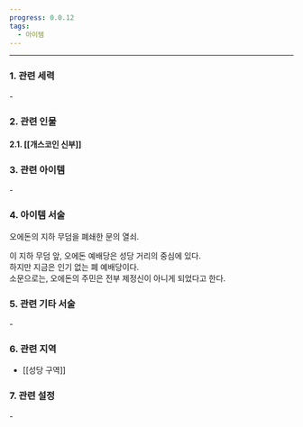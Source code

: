 ```yaml
---
progress: 0.0.12
tags:
  - 아이템
---
```

---
### 1. 관련 세력 
\-

### 2. 관련 인물
#### 2.1. [[개스코인 신부]]

### 3. 관련 아이템
\-


### 4. 아이템 서술
오에돈의 지하 무덤을 폐쇄한 문의 열쇠.  
  
이 지하 무덤 앞, 오에돈 예배당은 성당 거리의 중심에 있다.  
하지만 지금은 인기 없는 폐 예배당이다.  
소문으로는, 오에돈의 주민은 전부 제정신이 아니게 되었다고 한다.

### 5. 관련 기타 서술
\-

### 6. 관련 지역
- [[성당 구역]]
### 7. 관련 설정
\- 